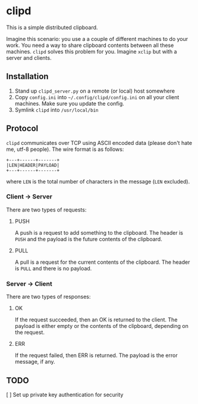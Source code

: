 # clipd

This is a simple distributed clipboard.

Imagine this scenario: you use a a couple of different machines to do your
work. You need a way to share clipboard contents between all these machines.
`clipd` solves this problem for you. Imagine `xclip` but with a server and
clients.

## Installation

1. Stand up `clipd_server.py` on a remote (or local) host somewhere
2. Copy `config.ini` into `~/.config/clipd/config.ini` on all your client machines. Make sure you update the config.
3. Symlink `clipd` into `/usr/local/bin`

## Protocol

`clipd` communicates over TCP using ASCII encoded data (please don't hate me,
utf-8 people). The wire format is as follows:

    +---+------+-------+
    |LEN|HEADER|PAYLOAD|
    +---+------+-------+

where `LEN` is the total number of characters in the message (`LEN` excluded).

### Client -> Server

There are two types of requests:

1. PUSH

    A push is a request to add something to the clipboard. The header is `PUSH`
    and the payload is the future contents of the clipboard.

2. PULL

    A pull is a request for the current contents of the clipboard. The header is
    `PULL` and there is no payload.

### Server -> Client

There are two types of responses:

1. OK

    If the request succeeded, then an OK is returned to the client. The payload
    is either empty or the contents of the clipboard, depending on the request.

2. ERR

    If the request failed, then ERR is returned. The payload is the error
    message, if any.

## TODO

[ ] Set up private key authentication for security
